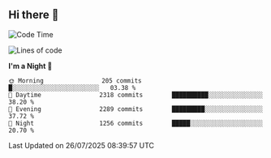 ## Hi there 👋

<!--
**Wangmerlyn/Wangmerlyn** is a ✨ _special_ ✨ repository because its `README.md` (this file) appears on your GitHub profile.

Here are some ideas to get you started:

- 🔭 I’m currently working on ...
- 🌱 I’m currently learning ...
- 👯 I’m looking to collaborate on ...
- 🤔 I’m looking for help with ...
- 💬 Ask me about ...
- 📫 How to reach me: ...
- 😄 Pronouns: ...
- ⚡ Fun fact: ...
-->
<!--START_SECTION:waka-->
![Code Time](http://img.shields.io/badge/Code%20Time-446%20hrs-blue)

![Lines of code](https://img.shields.io/badge/From%20Hello%20World%20I%27ve%20Written-39.4%20million%20lines%20of%20code-blue)

**I'm a Night 🦉** 

```text
🌞 Morning                205 commits         █░░░░░░░░░░░░░░░░░░░░░░░░   03.38 % 
🌆 Daytime                2318 commits        ██████████░░░░░░░░░░░░░░░   38.20 % 
🌃 Evening                2289 commits        █████████░░░░░░░░░░░░░░░░   37.72 % 
🌙 Night                  1256 commits        █████░░░░░░░░░░░░░░░░░░░░   20.70 % 
```



 Last Updated on 26/07/2025 08:39:57 UTC
<!--END_SECTION:waka-->
